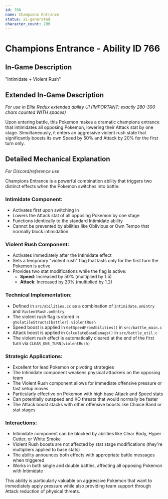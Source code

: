 ```yaml
---
id: 766
name: Champions Entrance
status: ai-generated
character_count: 299
---
```


# Champions Entrance - Ability ID 766

## In-Game Description
"Intimidate + Violent Rush"

## Extended In-Game Description
*For use in Elite Redux extended ability UI (IMPORTANT: exactly 280-300 chars counted WITH spaces)*

Upon entering battle, this Pokemon makes a dramatic champions entrance that intimidates all opposing Pokemon, lowering their Attack stat by one stage. Simultaneously, it enters an aggressive violent rush state that significantly boosts its own Speed by 50% and Attack by 20% for the first turn only.

## Detailed Mechanical Explanation
*For Discord/reference use*

Champions Entrance is a powerful combination ability that triggers two distinct effects when the Pokemon switches into battle:

### Intimidate Component:
- Activates first upon switching in
- Lowers the Attack stat of all opposing Pokemon by one stage
- Functions identically to the standard Intimidate ability
- Cannot be prevented by abilities like Oblivious or Own Tempo that normally block intimidation

### Violent Rush Component:
- Activates immediately after the Intimidate effect
- Sets a temporary "violent rush" flag that lasts only for the first turn the Pokemon is active
- Provides two stat modifications while the flag is active:
  - **Speed**: Increased by 50% (multiplied by 1.5)
  - **Attack**: Increased by 20% (multiplied by 1.2)

### Technical Implementation:
- Defined in `src/abilities.cc` as a combination of `Intimidate.onEntry` and `ViolentRush.onEntry`
- The violent rush flag is stored in `gVolatileStructs[battler].violentRush`
- Speed boost is applied in `GetSpeedFromAbilities()` in `src/battle_main.c`
- Attack boost is applied in `CalculateBaseDamage()` in `src/battle_util.c` 
- The violent rush effect is automatically cleared at the end of the first turn via `CLEAR_ONE_TURN(violentRush)`

### Strategic Applications:
- Excellent for lead Pokemon or pivoting strategies
- The Intimidate component weakens physical attackers on the opposing team
- The Violent Rush component allows for immediate offensive pressure or fast setup moves
- Particularly effective on Pokemon with high base Attack and Speed stats
- Can potentially outspeed and KO threats that would normally be faster
- The Attack boost stacks with other offensive boosts like Choice Band or stat stages

### Interactions:
- Intimidate component can be blocked by abilities like Clear Body, Hyper Cutter, or White Smoke
- Violent Rush boosts are not affected by stat stage modifications (they're multipliers applied to base stats)
- The ability announces both effects with appropriate battle messages when triggered
- Works in both single and double battles, affecting all opposing Pokemon with Intimidate

This ability is particularly valuable on aggressive Pokemon that want to immediately apply pressure while also providing team support through Attack reduction of physical threats.